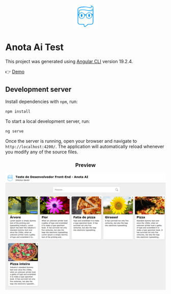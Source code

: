 <div align='center'>
  <img style="width:15%" src='src/assets/logo-128x128.png'/>
</div>

# Anota Ai Test

This project was generated using [Angular CLI](https://github.com/angular/angular-cli) version 19.2.4.

👉 [Demo](https://anota-ai-test-three.vercel.app)

## Development server

Install dependencies with `npm`, run:

```bash
npm install
```

To start a local development server, run:

```bash
ng serve
```

Once the server is running, open your browser and navigate to `http://localhost:4200/`. The application will automatically reload whenever you modify any of the source files.

<h3 align='center'>Preview</h3>

<div align='center'>
  <img src='src/assets/preview.png'/>
</div>
